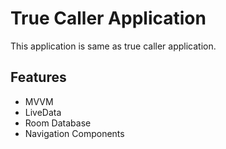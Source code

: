 # True Caller Application
This application is same as true caller application.

## Features
- MVVM
- LiveData
- Room Database
- Navigation Components
